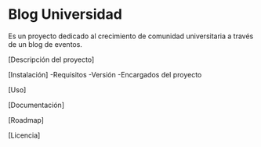# Blog Universidad
Es un proyecto dedicado al crecimiento de comunidad universitaria a través de un blog de eventos.

[Descripción del proyecto]

[Instalación]
-Requisitos
-Versión
-Encargados del proyecto

[Uso]

[Documentación]

[Roadmap]

[Licencia]
